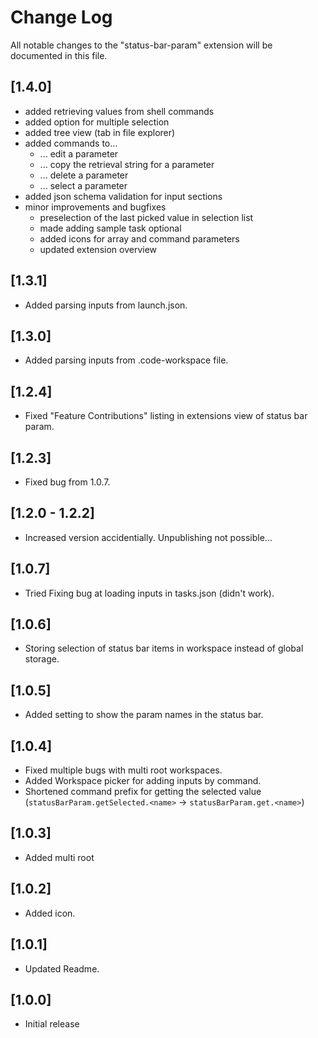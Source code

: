 # Change Log

All notable changes to the "status-bar-param" extension will be documented in this file.

## [1.4.0]

- added retrieving values from shell commands
- added option for multiple selection
- added tree view (tab in file explorer)
- added commands to...
    - ... edit a parameter
    - ... copy the retrieval string for a parameter
    - ... delete a parameter
    - ... select a parameter
- added json schema validation for input sections 
- minor improvements and bugfixes
    - preselection of the last picked value in selection list
    - made adding sample task optional
    - added icons for array and command parameters
    - updated extension overview

## [1.3.1]

- Added parsing inputs from launch.json.

## [1.3.0]

- Added parsing inputs from .code-workspace file.

## [1.2.4]

- Fixed "Feature Contributions" listing in extensions view of status bar param.

## [1.2.3]

- Fixed bug from 1.0.7.

## [1.2.0 - 1.2.2]

- Increased version accidentially. Unpublishing not possible...

## [1.0.7]

- Tried Fixing bug at loading inputs in tasks.json (didn't work).

## [1.0.6]

- Storing selection of status bar items in workspace instead of global storage.

## [1.0.5]

- Added setting to show the param names in the status bar.

## [1.0.4]

- Fixed multiple bugs with multi root workspaces.
- Added Workspace picker for adding inputs by command.
- Shortened command prefix for getting the selected value (`statusBarParam.getSelected.<name>` -> `statusBarParam.get.<name>`)

## [1.0.3]

- Added multi root

## [1.0.2]

- Added icon.

## [1.0.1]

- Updated Readme.

## [1.0.0]

- Initial release